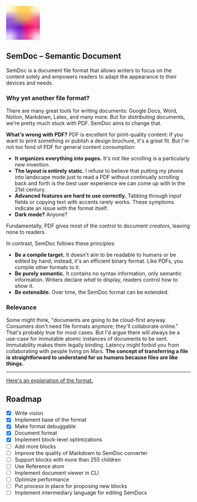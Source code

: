 <img src="semdoc.svg" width="92px" />

## SemDoc – Semantic Document

SemDoc is a document file format that allows writers to focus on the content solely and empowers readers to adapt the appearance to their devices and needs.

### Why yet another file format?

There are many great tools for writing documents: Google Docs, Word, Notion, Markdown, Latex, and many more.
But for *distributing* documents, we're pretty much stuck with PDF.
SemDoc aims to change that.

**What's wrong with PDF?**
PDF is excellent for print-quality content:
If you want to print something or publish a design brochure, it's a great fit.
But I'm not too fond of PDF for general content consumption:

* **It organizes everything into pages.**
  It's not like scrolling is a particularly new invention.
* **The layout is entirely static.**
  I refuse to believe that putting my phone into landscape mode just to read a PDF without continually scrolling back and forth is the best user experience we can come up with in the 21st century.
* **Advanced features are hard to use correctly.**
  Tabbing through input fields or copying text with accents rarely works.
  These symptoms indicate an issue with the format itself.
* **Dark mode?** Anyone?

Fundamentally, PDF gives most of the control to document *creators*, leaving none to readers.

In contrast, SemDoc follows these principles:

* **Be a compile target.**
  It doesn't aim to be readable to humans or be edited by hand; instead, it's an efficient binary format.
  Like PDFs, you compile other formats to it.
* **Be purely semantic.**
  It contains no syntax information, only semantic information.
  Writers declare *what* to display, readers control *how* to show it.
* **Be extensible.**
  Over time, the SemDoc format can be extended.

<!--
I can almost hear people asking:
But what about just a tiny bit of syntax? I'm only asking for …

* **customizing the color scheme?**
  What if I told you some operating systems (for example, Windows) let the user choose a custom accent color?
  What about light and dark mode?
  What about blue mode? Red mode?
  What about AR glasses, where the world is the background?

* **overriding the default fonts?**
  Explain that to people with dyslexia, who use unique fonts that give each letter a recognizable characteristic.
  Debate with people who practiced speed reading with one particular font.
  And I can almost see the hacked-together "music fonts" and "math fonts" popping up for allowing you to distribute other content.
  Why bloat the document with font definitions and complicate everything?

* **make text bold?**
  You may mark content as *important*, but "bold" is such an arbitrary property.
  What about smart speakers reading the text out loud? Should they speak boldly?
  Why not give developers of AR glasses the freedom to mark important text by lifting it slightly to the front?
  Why artificially limit yourself to a concept that only makes sense on 2D screens?

Also, note that these little customization options all add up.
Over time, peer-pressure might build up that forces every writer to think of a fancy color scheme (of course, for light and dark mode), provide a font, etc.  
That's not what writers should have to concern themselves with.
If you do want more control, you're welcome to build a website.

Not defining the appearance also makes the format future-proof – it adapts to current devices just as well as AR glasses.
And a long-lived format is a win for everyone using it.
-->

### Relevance

Some might think, "documents are going to be cloud-first anyway. Consumers don't need file formats anymore; they'll collaborate online."
That's probably true for most cases.
But I'd argue there will always be a use-case for immutable atomic instances of documents to be sent.
Immutability makes them legally binding.
Latency might forbid you from collaborating with people living on Mars.
**The concept of transferring a file is straightforward to understand for us humans because files are like things.**

---

[Here's an explanation of the format.](format.md)

## Roadmap

- [x] Write vision
- [x] Implement base of the format
- [x] Make format debuggable
- [x] Document format
- [x] Implement block-level optimizations
- [ ] Add more blocks
- [ ] Improve the quality of Markdown to SemDoc converter
- [ ] Support blocks with more than 255 children
- [ ] Use Reference atom
- [ ] Implement document viewer in CLI
- [ ] Optimize performance
- [ ] Put process in place for proposing new blocks
- [ ] Implement intermediary language for editing SemDocs

